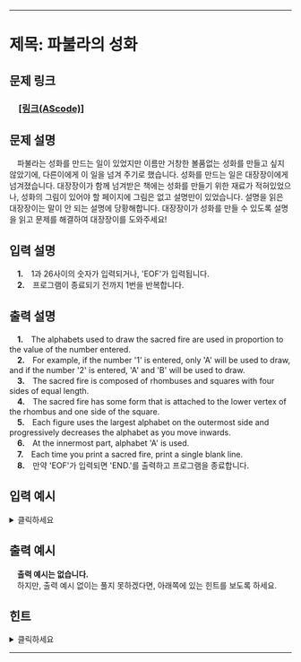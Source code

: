 <hr/>

# 제목: 파불라의 성화

## 문제 링크
### 　[**[링크(AScode)]**](http://ascode.org/problem.php?id=1382)

## 문제 설명
　파불라는 성화를 만드는 일이 있었지만 이름만 거창한 볼품없는 성화를 만들고 싶지 않았기에, 다른이에게 이 일을 넘겨 주기로 했습니다. 성화를 만드는 일은 대장장이에게 넘겨졌습니다. 대장장이가 함께 넘겨받은 책에는 성화를 만들기 위한 재료가 적혀있었으나, 성화의 그림이 있어야 할 페이지에 그림은 없고 설명만이 있었습니다. 설명을 읽은 대장장이는 말이 안 되는 설명에 당황해합니다. 대장장이가 성화를 만들 수 있도록 설명을 읽고 문제를 해결하여 대장장이를 도와주세요!
 
## 입력 설명
　**1.**　1과 26사이의 숫자가 입력되거나, 'EOF'가 입력됩니다.<br>
　**2.**　프로그램이 종료되기 전까지 1번을 반복합니다.<br>

## 출력 설명
　**1.**　The alphabets used to draw the sacred fire are used in proportion to the value of the number entered.<br>
　**2.**　For example, if the number '1' is entered, only 'A' will be used to draw, and if the number '2' is entered, 'A' and 'B' will be used to draw.<br>
　**3.**　The sacred fire is composed of rhombuses and squares with four sides of equal length.<br>
　**4.**　The sacred fire has some form that is attached to the lower vertex of the rhombus and one side of the square.<br>
　**5.**　Each figure uses the largest alphabet on the outermost side and progressively decreases the alphabet as you move inwards.<br>
　**6.**　At the innermost part, alphabet 'A' is used.<br>
　**7.**　Each time you print a sacred fire, print a single blank line.<br>
　**8.**　만약 'EOF'가 입력되면 'END.'를 출력하고 프로그램을 종료합니다.<br>

## 입력 예시
<details><summary>클릭하세요</summary>
<pre>
<strong>1</strong>
<strong>2</strong>
<strong>3</strong>
<strong>EOF</strong>
</pre>
</details>

## 출력 예시
　<strong>출력 예시는 없습니다.</strong><br>
　하지만, 출력 예시 없이는 풀지 못하겠다면, 아래쪽에 있는 힌트를 보도록 하세요.

## 힌트
<details><summary>클릭하세요</summary>
<pre>
A
A<br>
 B
BAB
 B
BBB
BAB
BBB<br>
  C
 CBC
CBABC
 CBC
  C
CCCCC
CBBBC
CBABC
CBBBC
CCCCC<br>
END.
</pre>
</details>

<hr/>
